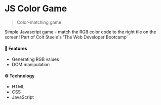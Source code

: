 # JS Color Game
> Color-matching game

Simple Javascript game - match the RGB color code to the right tile on the screen! Part of Colt Steele's 'The Web Developer Bootcamp'


#### 🚀 Features
- Generating RGB values
- DOM manipulation


#### ⚙️ Technology
- HTML
- CSS
- JavaScript
